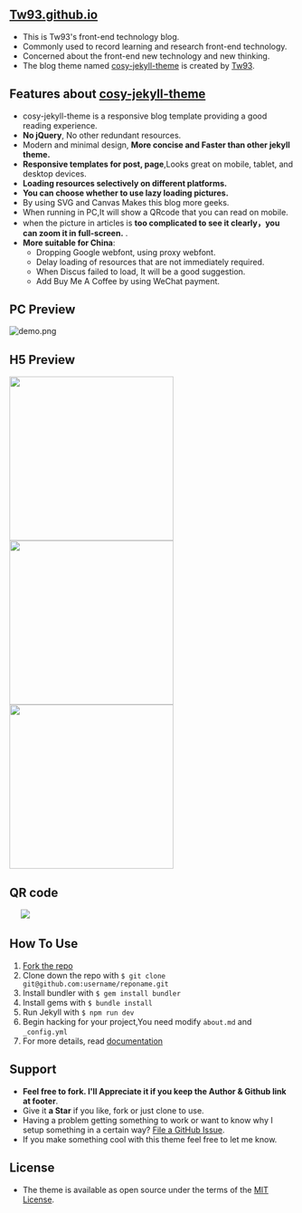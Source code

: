 ## [Tw93.github.io](http://tw93.github.io/)
- This is Tw93's front-end technology blog. 
- Commonly used to record learning and research front-end technology.
- Concerned about the front-end new technology and new thinking.
- The blog theme named [cosy-jekyll-theme](https://rubygems.org/gems/cosy-jekyll-theme) is created by [Tw93](http://tw93.github.io/about/).


## Features about [cosy-jekyll-theme](https://rubygems.org/gems/cosy-jekyll-theme)
- cosy-jekyll-theme is a responsive blog template providing a good reading experience.
- **No jQuery**, No other redundant resources.
- Modern and minimal design, **More concise and Faster than other jekyll theme.**
- **Responsive templates for post, page**,Looks great on mobile, tablet, and desktop devices.
- **Loading resources selectively on different platforms.**
- **You can choose whether to use lazy loading pictures.**
- By using SVG and Canvas Makes this blog more geeks.
- When running in PC,It will show a QRcode that you can read on mobile.
- when the picture in articles is **too complicated to see it clearly，you can zoom it in full-screen.** . 
- **More suitable for China**:
    - Dropping Google webfont, using proxy webfont.
    - Delay loading of resources that are not immediately required.
    - When Discus failed to load, It will be a good suggestion.
    - Add Buy Me A Coffee by using WeChat payment.
  
## PC Preview

  ![demo.png](http://7vihmc.com1.z0.glb.clouddn.com/Jietu20170203-222805.jpg)

## H5 Preview

   <img src="http://ww1.sinaimg.cn/large/0060lm7Tgy1fc8ex6yyh3j30xp1iy0z1.jpg" width="290"/><img src="http://ww3.sinaimg.cn/large/0060lm7Tgy1fc8eyalu16j30xp1iyq7g.jpg" width="290"/><img src="http://ww3.sinaimg.cn/large/0060lm7Tgy1fc8ex5vn9dj30xp1iyafo.jpg" width="290"/>

## QR code

  &nbsp;&nbsp;&nbsp;&nbsp;&nbsp;![](http://ww1.sinaimg.cn/large/0060lm7Tgy1fc8eyyn0msj305k05kglf.jpg)
  
## How To Use
1. [Fork the repo](https://github.com/tw93/tw93.github.io)
2. Clone down the repo with `$ git clone git@github.com:username/reponame.git`
3. Install bundler with `$ gem install bundler`
4. Install gems with `$ bundle install`
5. Run Jekyll with `$ npm run dev`
6. Begin hacking for your project,You need modify `about.md` and `_config.yml` 
7. For more details, read [documentation](http://jekyllrb.com/)

## Support
- **Feel free to fork. I'll Appreciate it if you keep the Author & Github link at footer**.
- Give it **a Star** if you like, fork or just clone to use.
- Having a problem getting something to work or want to know why I setup something in a certain way? [File a GitHub Issue](https://github.com/tw93/tw93.github.io/issues/new).
- If you make something cool with this theme feel free to let me know.

## License
- The theme is available as open source under the terms of the [MIT License](http://opensource.org/licenses/MIT).
